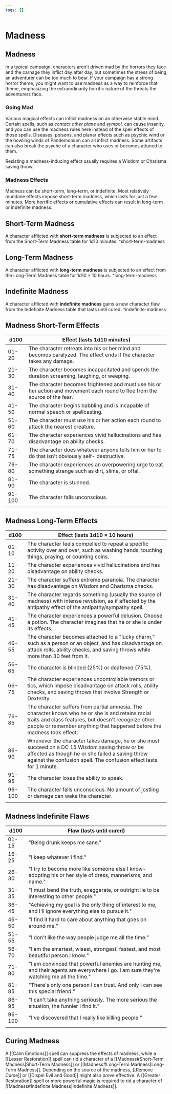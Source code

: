 ```yaml
---
tags: []
---
```


# Madness

## Madness

In a typical campaign, characters aren't driven mad by the horrors they face and the carnage they inflict day after day, but sometimes the stress of being an adventurer can be too much to bear. If your campaign has a strong horror theme, you might want to use madness as a way to reinforce that theme, emphasizing the extraordinarily horrific nature of the threats the adventurers face.

### Going Mad

Various magical effects can inflict madness on an otherwise stable mind. Certain spells, such as *contact other plane* and *symbol*, can cause insanity, and you can use the madness rules here instead of the spell effects of those spells. Diseases, poisons, and planar effects such as psychic wind or the howling winds of Pandemonium can all inflict madness. Some artifacts can also break the psyche of a character who uses or becomes attuned to them.

Resisting a madness-inducing effect usually requires a Wisdom or Charisma saving throw.

### Madness Effects

Madness can be short-term, long-term, or indefinite. Most relatively mundane effects impose short-term madness, which lasts for just a few minutes. More horrific effects or cumulative effects can result in long-term or indefinite madness.

## Short-Term Madness

A character afflicted with **short-term madness** is subjected to an effect from the Short-Term Madness table for 1d10 minutes. ^short-term-madness

## Long-Term Madness

A character afflicted with **long-term madness** is subjected to an effect from the Long-Term Madness table for 1d10 × 10 hours. ^long-term-madness

## Indefinite Madness

A character afflicted with **indefinite madness** gains a new character flaw from the Indefinite Madness table that lasts until cured. ^indefinite-madness

## Madness Short-Term Effects

| d100   | Effect (lasts 1d10 minutes)                                                                                                  |
|--------|------------------------------------------------------------------------------------------------------------------------------|
| 01-20  | The character retreats into his or her mind and becomes paralyzed. The effect ends if the character takes any damage.        |
| 21-30  | The character becomes incapacitated and spends the duration screaming, laughing, or weeping.                                 |
| 31-40  | The character becomes frightened and must use his or her action and movement each round to flee from the source of the fear. |
| 41-50  | The character begins babbling and is incapable of normal speech or spellcasting.                                             |
| 51-60  | The character must use his or her action each round to attack the nearest creature.                                          |
| 61-70  | The character experiences vivid hallucinations and has disadvantage on ability checks.                                       |
| 71-75  | The character does whatever anyone tells him or her to do that isn't obviously self- destructive.                            |
| 76-80  | The character experiences an overpowering urge to eat something strange such as dirt, slime, or offal.                       |
| 81-90  | The character is stunned.                                                                                                    |
| 91-100 | The character falls unconscious.                                                                                             |
|        |                                                                                                                              |

## Madness Long-Term Effects

| d100   | Effect (lasts 1d10 × 10 hours)                                                                                                                                                                                                       |
|--------|--------------------------------------------------------------------------------------------------------------------------------------------------------------------------------------------------------------------------------------|
| 01-10  | The character feels compelled to repeat a specific activity over and over, such as washing hands, touching things, praying, or counting coins.                                                                                       |
| 11-20  | The character experiences vivid hallucinations and has disadvantage on ability checks.                                                                                                                                               |
| 21-30  | The character suffers extreme paranoia. The character has disadvantage on Wisdom and Charisma checks.                                                                                                                                |
| 31-40  | The character regards something (usually the source of madness) with intense revulsion, as if affected by the antipathy effect of the antipathy/sympathy spell.                                                                      |
| 41-45  | The character experiences a powerful delusion. Choose a potion. The character imagines that he or she is under its effects.                                                                                                          |
| 46-55  | The character becomes attached to a "lucky charm," such as a person or an object, and has disadvantage on attack rolls, ability checks, and saving throws while more than 30 feet from it.                                           |
| 56-65  | The character is blinded (25%) or deafened (75%).                                                                                                                                                                                    |
| 66-75  | The character experiences uncontrollable tremors or tics, which impose disadvantage on attack rolls, ability checks, and saving throws that involve Strength or Dexterity.                                                           |
| 76-85  | The character suffers from partial amnesia. The character knows who he or she is and retains racial traits and class features, but doesn't recognize other people or remember anything that happened before the madness took effect. |
| 86-90  | Whenever the character takes damage, he or she must succeed on a DC 15 Wisdom saving throw or be affected as though he or she failed a saving throw against the confusion spell. The confusion effect lasts for 1 minute.            |
| 91-95  | The character loses the ability to speak.                                                                                                                                                                                            |
| 96-100 | The character falls unconscious. No amount of jostling or damage can wake the character.                                                                                                                                             |
|        |                                                                                                                                                                                                                                      |

## Madness Indefinite Flaws

| d100   | Flaw (lasts until cured)                                                                                                                 |
|--------|------------------------------------------------------------------------------------------------------------------------------------------|
| 01-15  | "Being drunk keeps me sane."                                                                                                             |
| 16-25  | "I keep whatever I find."                                                                                                                |
| 26-30  | "I try to become more like someone else I know-adopting his or her style of dress, mannerisms, and name."                                |
| 31-35  | "I must bend the truth, exaggerate, or outright lie to be interesting to other people."                                                  |
| 36-45  | "Achieving my goal is the only thing of interest to me, and I'll ignore everything else to pursue it."                                   |
| 46-50  | "I find it hard to care about anything that goes on around me."                                                                          |
| 51-55  | "I don't like the way people judge me all the time."                                                                                     |
| 56-70  | "I am the smartest, wisest, strongest, fastest, and most beautiful person I know."                                                       |
| 71-80  | "I am convinced that powerful enemies are hunting me, and their agents are everywhere I go. I am sure they're watching me all the time." |
| 81-85  | "There's only one person I can trust. And only I can see this special friend."                                                           |
| 86-95  | "I can't take anything seriously. The more serious the situation, the funnier I find it."                                                |
| 96-100 | "I've discovered that I really like killing people."                                                                                     |
|        |                                                                                                                                          |

## Curing Madness

A [[Calm Emotions]] spell can suppress the effects of madness, while a [[Lesser Restoration]] spell can rid a character of a [[Madness#Short-Term Madness|Short-Term Madness]] or [[Madness#Long-Term Madness|Long-Term Madness]]. Depending on the source of the madness, [[Remove Curse]] or [[Dispel Evil and Good]] might also prove effective. A [[Greater Restoration]] spell or more powerful magic is required to rid a character of [[Madness#Indefinite Madness|Indefinite Madness]].
